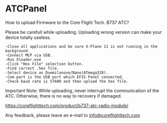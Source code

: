 # ATCPanel

How to upload Firmware to the Core Flight Tech. B737 ATC?

Please be carefull while uploading. 
Uploading wrong version can make your device totally useless.

	-Close all applications and be sure X-Plane 11 is not running in the background. 
	-Connect MCP via USB. 
	-Run Xloader.exe 
	-Click "Hex File" selection button. 
	-Find correct .hex file.
	-Select device as Duemilanove/Nano(ATmega328).
	-Com port is the USB port which EFIS Panel connected. 
	-Check baud rate is 57600 and then upload the hex file. 
	
Important Note: While uploading, never interrupt the communication of the ATC. Otherwise, there is no way to recovery if damaged.

https://coreflighttech.com/product/b737-atc-radio-module/

Any feedback, please leave an e-mail to info@coreflighttech.com
